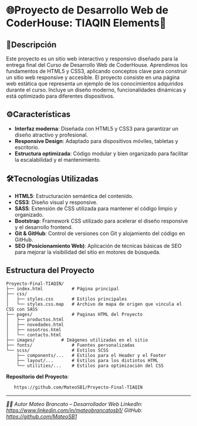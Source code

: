 
# 🌐Proyecto de Desarrollo Web de CoderHouse: TIAQIN Elements🌟

## 🚀Descripción

Este proyecto es un sitio web interactivo y responsivo diseñado para la entrega final del Curso de Desarrollo Web de CoderHouse. Aprendimos los fundamentos de HTML5 y CSS3, aplicando conceptos clave para construir un sitio web responsive y accesible. El proyecto consiste en una página web estática que representa un ejemplo de los conocimientos adquiridos durante el curso. Incluye un diseño moderno, funcionalidades dinámicas y está optimizado para diferentes dispositivos.

## ⚙️Características

- **Interfaz moderna**: Diseñada con HTML5 y CSS3 para garantizar un diseño atractivo y profesional.
- **Responsive Design**: Adaptado para dispositivos móviles, tabletas y escritorio.
- **Estructura optimizada**: Código modular y bien organizado para facilitar la escalabilidad y el mantenimiento.

## 🛠️Tecnologías Utilizadas

- **HTML5**: Estructuración semántica del contenido.
- **CSS3**: Diseño visual y responsive.
- **SASS**: Extensión de CSS utilizada para mantener el código limpio y organizado.
- **Bootstrap**: Framework CSS utilizado para acelerar el diseño responsive y el desarrollo frontend.
- **Git & GitHub**: Control de versiones con Git y alojamiento del código en GitHub.
- **SEO (Posicionamiento Web)**: Aplicación de técnicas básicas de SEO para mejorar la visibilidad del sitio en motores de búsqueda.

## Estructura del Proyecto

```plaintext
Proyecto-Final-TIAQIN/
├── index.html           # Página principal
├── css/
│   ├── styles.css       # Estilos principales
│   └── styles.css.map   # Archivo de mapa de origen que vincula el CSS con SASS
├── pages/               # Paginas HTML del Proyecto
│   ├── productos.html
│   ├── novedades.html
│   ├── nosotros.html
│   └── contacto.html
├── images/	         # Imágenes utilizadas en el sitio
├── fonts/               # Fuentes personalizadas
└── scss/                # Estilos SCSS
    ├── components/...   # Estilos para el Header y el Footer
    ├── layout/...       # Estilos para los distintos HTML
    └── utilities/...    # Estilos para optimización del CSS
```

**Repositorio del Proyecto**:

```bash
   https://github.com/MateoSB1/Proyecto-Final-TIAQIN
```

---

_🧑‍💻 Autor Mateo Brancato – Desarrollador Web LinkedIn: https://www.linkedin.com/in/mateobrancatosb1/ GitHub: https://github.com/MateoSB1_
